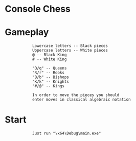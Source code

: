 Console Chess
===
Gameplay
===
                Lowercase letters -- Black pieces
                Uppercase letters -- White pieces
                @ -- Black King
                # -- White King

                "Q/q" -- Queens
                "R/r" -- Rooks
                "B/b" -- Bishops
                "K/k" -- Knights
                "#/@" -- Kings

                In order to move the pieces you should
                enter moves in classical algebraic notation

Start
===
                Just run "\x64\Debug\main.exe"                